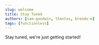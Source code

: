 ```yaml
---
slug: welcome
title: Stay Tuned
authors: [sam-goodwin, thantos, brendo-m]
tags: [functionless]
---
```


Stay tuned, we're just getting started!

